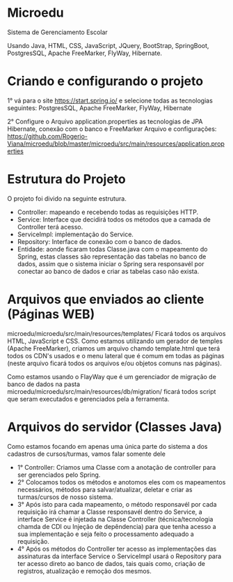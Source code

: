 # Microedu
Sistema de Gerenciamento Escolar

Usando Java, HTML, CSS, JavaScript, JQuery, BootStrap, SpringBoot, PostgresSQL, Apache FreeMarker, FlyWay, Hibernate.

# Criando e configurando o projeto
1° vá para o site https://start.spring.io/ e selecione todas as tecnologias seguintes:
PostgresSQL, Apache FreeMarker, FlyWay, Hibernate

2° Configure o Arquivo application.properties as tecnologias de JPA Hibernate, conexão com o banco e FreeMarker
Arquivo e configurações: https://github.com/Rogerio-Viana/microedu/blob/master/microedu/src/main/resources/application.properties

# Estrutura do Projeto
O projeto foi divido na seguinte estrutura.
- Controller: mapeando e recebendo todas as requisições HTTP.
- Service: Interface que decidirá todos os métodos que a camada de Controller terá acesso.
- ServiceImpl: implementação do Service.
- Repository: Interface de conexão com o banco de dados.
- Entidade: aonde ficaram todas Classe.java com o mapeamento do Spring, estas classes são representação das tabelas no banco de dados, assim que o sistema iniciar o Spring sera responsavél por conectar ao banco de dados e criar as tabelas caso não exista.

# Arquivos que enviados ao cliente (Páginas WEB)
microedu/microedu/src/main/resources/templates/ Ficará todos os arquivos HTML, JavaScript e CSS.
Como estamos utilizando um gerador de temples (Apache FreeMarker), criamos um arquivo chamdo template.html que terá todos os CDN's usados e o menu lateral que é comum em todas as páginas (neste arquivo ficará todos os arquivos e/ou objetos comuns nas páginas).

Como estamos usando o FlayWay que é um gerenciador de migração de banco de dados na pasta microedu/microedu/src/main/resources/db/migration/ ficará todos script que seram executados e gerenciados pela a ferramenta.

# Arquivos do servidor (Classes Java)
Como estamos focando em apenas uma única parte do sistema a dos cadastros de cursos/turmas, vamos falar somente dele
- 1° Controller: Criamos uma Classe com a anotação de controller para ser gerenciados pelo Spring.
- 2° Colocamos todos os métodos e anotomos eles com os mapeamentos necessários, métodos para salvar/atualizar, deletar e criar as turmas/cursos de nosso sistema.
- 3° Após isto para cada mapeamento, o método responsavél por cada requisição irá chamar a Classe responsavél dentro do Service, a interface Service é injetada na Classe Controller (técnica/tecnologia chamda de CDI ou Injeção de depêndencia) para que tenha acesso a sua implementação e seja feito o processamento adequado a requisição.
- 4° Após os métodos do Controller ter acesso as implementações das assinaturas da interface Service o ServiceImpl usará o Repository para ter acesso direto ao banco de dados, tais quais como, criação de registros, atualização e remoção dos mesmos.


